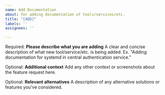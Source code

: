 ```yaml
---
name: Add Documentation
about: for adding documentation of tools/services/etc.
title: "[ADD]"
labels: ''
assignees: ''

---
```


Required: **Please describe what you are adding**
A clear and concise description of what new tool/service/etc. is being added.
Ex. "Adding documentation for systemd in central authentication service."

Optional: **Additional context**
Add any other context or screenshots about the feature request here.

Optional: **Relevant alternatives**
A description of any alternative solutions or features you've considered.
